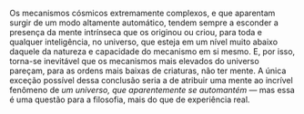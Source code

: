 ﻿Os mecanismos cósmicos extremamente complexos, e que aparentam surgir de um modo altamente automático, tendem sempre a esconder a presença da mente intrínseca que os originou ou criou, para toda e qualquer inteligência, no universo, que esteja em um nível muito abaixo daquele da natureza e capacidade do mecanismo em si mesmo. E, por isso, torna-se inevitável que os mecanismos mais elevados do universo pareçam, para as ordens mais baixas de criaturas, não ter mente. A única exceção possível dessa conclusão seria a de atribuir uma mente ao incrível fenômeno de *um universo, que aparentemente se automantém —* mas essa é uma questão para a filosofia, mais do que de experiência real.
